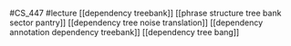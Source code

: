 #CS_447
#lecture
[[dependency treebank]]
[[phrase structure tree bank sector pantry]]
[[dependency tree noise translation]]
[[dependency annotation dependency treebank]]
[[dependency tree bang]]
